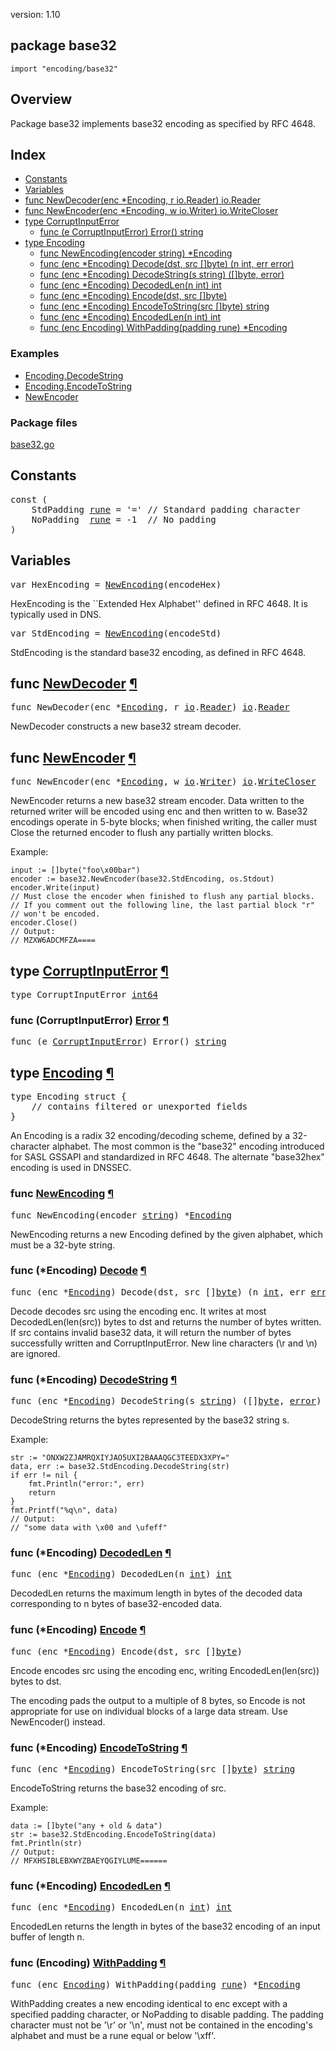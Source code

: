 version: 1.10
## package base32

  `import "encoding/base32"`

## Overview

Package base32 implements base32 encoding as specified by RFC 4648.

## Index

- [Constants](#pkg-constants)
- [Variables](#pkg-variables)
- [func NewDecoder(enc *Encoding, r io.Reader) io.Reader](#NewDecoder)
- [func NewEncoder(enc *Encoding, w io.Writer) io.WriteCloser](#NewEncoder)
- [type CorruptInputError](#CorruptInputError)
  - [func (e CorruptInputError) Error() string](#CorruptInputError.Error)
- [type Encoding](#Encoding)
  - [func NewEncoding(encoder string) *Encoding](#NewEncoding)
  - [func (enc *Encoding) Decode(dst, src []byte) (n int, err error)](#Encoding.Decode)
  - [func (enc *Encoding) DecodeString(s string) ([]byte, error)](#Encoding.DecodeString)
  - [func (enc *Encoding) DecodedLen(n int) int](#Encoding.DecodedLen)
  - [func (enc *Encoding) Encode(dst, src []byte)](#Encoding.Encode)
  - [func (enc *Encoding) EncodeToString(src []byte) string](#Encoding.EncodeToString)
  - [func (enc *Encoding) EncodedLen(n int) int](#Encoding.EncodedLen)
  - [func (enc Encoding) WithPadding(padding rune) *Encoding](#Encoding.WithPadding)

### Examples

- [Encoding.DecodeString](#exampleEncoding_DecodeString)
- [Encoding.EncodeToString](#exampleEncoding_EncodeToString)
- [NewEncoder](#exampleNewEncoder)

### Package files
 [base32.go](//github.com/golang/go/blob/release-branch.go1.10/src/encoding/base32/base32.go)

<h2 id="pkg-constants">Constants</h2>

<pre>const (
    <span id="StdPadding">StdPadding</span> <a href="/builtin/#rune">rune</a> = &#39;=&#39; <span class="comment">// Standard padding character</span>
    <span id="NoPadding">NoPadding</span>  <a href="/builtin/#rune">rune</a> = -1  <span class="comment">// No padding</span>
)</pre>


<h2 id="pkg-variables">Variables</h2>

<pre>var <span id="HexEncoding">HexEncoding</span> = <a href="#NewEncoding">NewEncoding</a>(encodeHex)</pre>

HexEncoding is the ``Extended Hex Alphabet'' defined in RFC 4648. It is
typically used in DNS.

<pre>var <span id="StdEncoding">StdEncoding</span> = <a href="#NewEncoding">NewEncoding</a>(encodeStd)</pre>

StdEncoding is the standard base32 encoding, as defined in RFC 4648.

<h2 id="NewDecoder">func <a href="//github.com/golang/go/blob/release-branch.go1.10/src/encoding/base32/base32.go#L495">NewDecoder</a>
    <a href="#NewDecoder">¶</a></h2>
<pre>func NewDecoder(enc *<a href="#Encoding">Encoding</a>, r <a href="/io/">io</a>.<a href="/io/#Reader">Reader</a>) <a href="/io/">io</a>.<a href="/io/#Reader">Reader</a></pre>

NewDecoder constructs a new base32 stream decoder.

<h2 id="NewEncoder">func <a href="//github.com/golang/go/blob/release-branch.go1.10/src/encoding/base32/base32.go#L248">NewEncoder</a>
    <a href="#NewEncoder">¶</a></h2>
<pre>func NewEncoder(enc *<a href="#Encoding">Encoding</a>, w <a href="/io/">io</a>.<a href="/io/#Writer">Writer</a>) <a href="/io/">io</a>.<a href="/io/#WriteCloser">WriteCloser</a></pre>

NewEncoder returns a new base32 stream encoder. Data written to the returned
writer will be encoded using enc and then written to w. Base32 encodings operate
in 5-byte blocks; when finished writing, the caller must Close the returned
encoder to flush any partially written blocks.

<a id="exampleNewEncoder"></a>
Example:

    input := []byte("foo\x00bar")
    encoder := base32.NewEncoder(base32.StdEncoding, os.Stdout)
    encoder.Write(input)
    // Must close the encoder when finished to flush any partial blocks.
    // If you comment out the following line, the last partial block "r"
    // won't be encoded.
    encoder.Close()
    // Output:
    // MZXW6ADCMFZA====

<h2 id="CorruptInputError">type <a href="//github.com/golang/go/blob/release-branch.go1.10/src/encoding/base32/base32.go#L265">CorruptInputError</a>
    <a href="#CorruptInputError">¶</a></h2>
<pre>type CorruptInputError <a href="/builtin/#int64">int64</a></pre>


<h3 id="CorruptInputError.Error">func (CorruptInputError) <a href="//github.com/golang/go/blob/release-branch.go1.10/src/encoding/base32/base32.go#L267">Error</a>
    <a href="#CorruptInputError.Error">¶</a></h3>
<pre>func (e <a href="#CorruptInputError">CorruptInputError</a>) Error() <a href="/builtin/#string">string</a></pre>


<h2 id="Encoding">type <a href="//github.com/golang/go/blob/release-branch.go1.10/src/encoding/base32/base32.go#L13">Encoding</a>
    <a href="#Encoding">¶</a></h2>
<pre>type Encoding struct {
    <span class="comment">// contains filtered or unexported fields</span>
}</pre>

An Encoding is a radix 32 encoding/decoding scheme, defined by a 32-character
alphabet. The most common is the "base32" encoding introduced for SASL GSSAPI
and standardized in RFC 4648. The alternate "base32hex" encoding is used in
DNSSEC.

<h3 id="NewEncoding">func <a href="//github.com/golang/go/blob/release-branch.go1.10/src/encoding/base32/base32.go#L29">NewEncoding</a>
    <a href="#NewEncoding">¶</a></h3>
<pre>func NewEncoding(encoder <a href="/builtin/#string">string</a>) *<a href="#Encoding">Encoding</a></pre>

NewEncoding returns a new Encoding defined by the given alphabet, which must be
a 32-byte string.

<h3 id="Encoding.Decode">func (*Encoding) <a href="//github.com/golang/go/blob/release-branch.go1.10/src/encoding/base32/base32.go#L371">Decode</a>
    <a href="#Encoding.Decode">¶</a></h3>
<pre>func (enc *<a href="#Encoding">Encoding</a>) Decode(dst, src []<a href="/builtin/#byte">byte</a>) (n <a href="/builtin/#int">int</a>, err <a href="/builtin/#error">error</a>)</pre>

Decode decodes src using the encoding enc. It writes at most
DecodedLen(len(src)) bytes to dst and returns the number of bytes written. If
src contains invalid base32 data, it will return the number of bytes
successfully written and CorruptInputError. New line characters (\r and \n) are
ignored.

<h3 id="Encoding.DecodeString">func (*Encoding) <a href="//github.com/golang/go/blob/release-branch.go1.10/src/encoding/base32/base32.go#L378">DecodeString</a>
    <a href="#Encoding.DecodeString">¶</a></h3>
<pre>func (enc *<a href="#Encoding">Encoding</a>) DecodeString(s <a href="/builtin/#string">string</a>) ([]<a href="/builtin/#byte">byte</a>, <a href="/builtin/#error">error</a>)</pre>

DecodeString returns the bytes represented by the base32 string s.

<a id="exampleEncoding_DecodeString"></a>
Example:

    str := "ONXW2ZJAMRQXIYJAO5UXI2BAAAQGC3TEEDX3XPY="
    data, err := base32.StdEncoding.DecodeString(str)
    if err != nil {
        fmt.Println("error:", err)
        return
    }
    fmt.Printf("%q\n", data)
    // Output:
    // "some data with \x00 and \ufeff"

<h3 id="Encoding.DecodedLen">func (*Encoding) <a href="//github.com/golang/go/blob/release-branch.go1.10/src/encoding/base32/base32.go#L501">DecodedLen</a>
    <a href="#Encoding.DecodedLen">¶</a></h3>
<pre>func (enc *<a href="#Encoding">Encoding</a>) DecodedLen(n <a href="/builtin/#int">int</a>) <a href="/builtin/#int">int</a></pre>

DecodedLen returns the maximum length in bytes of the decoded data corresponding
to n bytes of base32-encoded data.

<h3 id="Encoding.Encode">func (*Encoding) <a href="//github.com/golang/go/blob/release-branch.go1.10/src/encoding/base32/base32.go#L88">Encode</a>
    <a href="#Encoding.Encode">¶</a></h3>
<pre>func (enc *<a href="#Encoding">Encoding</a>) Encode(dst, src []<a href="/builtin/#byte">byte</a>)</pre>

Encode encodes src using the encoding enc, writing EncodedLen(len(src)) bytes to
dst.

The encoding pads the output to a multiple of 8 bytes, so Encode is not
appropriate for use on individual blocks of a large data stream. Use
NewEncoder() instead.

<h3 id="Encoding.EncodeToString">func (*Encoding) <a href="//github.com/golang/go/blob/release-branch.go1.10/src/encoding/base32/base32.go#L168">EncodeToString</a>
    <a href="#Encoding.EncodeToString">¶</a></h3>
<pre>func (enc *<a href="#Encoding">Encoding</a>) EncodeToString(src []<a href="/builtin/#byte">byte</a>) <a href="/builtin/#string">string</a></pre>

EncodeToString returns the base32 encoding of src.

<a id="exampleEncoding_EncodeToString"></a>
Example:

    data := []byte("any + old & data")
    str := base32.StdEncoding.EncodeToString(data)
    fmt.Println(str)
    // Output:
    // MFXHSIBLEBXWYZBAEYQGIYLUME======

<h3 id="Encoding.EncodedLen">func (*Encoding) <a href="//github.com/golang/go/blob/release-branch.go1.10/src/encoding/base32/base32.go#L254">EncodedLen</a>
    <a href="#Encoding.EncodedLen">¶</a></h3>
<pre>func (enc *<a href="#Encoding">Encoding</a>) EncodedLen(n <a href="/builtin/#int">int</a>) <a href="/builtin/#int">int</a></pre>

EncodedLen returns the length in bytes of the base32 encoding of an input buffer
of length n.

<h3 id="Encoding.WithPadding">func (Encoding) <a href="//github.com/golang/go/blob/release-branch.go1.10/src/encoding/base32/base32.go#L63">WithPadding</a>
    <a href="#Encoding.WithPadding">¶</a></h3>
<pre>func (enc <a href="#Encoding">Encoding</a>) WithPadding(padding <a href="/builtin/#rune">rune</a>) *<a href="#Encoding">Encoding</a></pre>

WithPadding creates a new encoding identical to enc except with a specified
padding character, or NoPadding to disable padding. The padding character must
not be '\r' or '\n', must not be contained in the encoding's alphabet and must
be a rune equal or below '\xff'.


